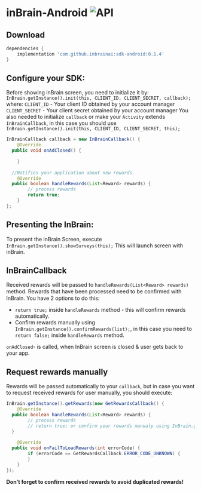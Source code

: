 #  inBrain-Android ![API](https://img.shields.io/badge/API-16%2B-brightgreen.svg?style=flat) 
## Download
```groovy
dependencies {  
    implementation 'com.github.inbrainai:sdk-android:0.1.4'  
}
```
## Configure your SDK:
Before showing inBrain screen, you need to initialize it by:
`InBrain.getInstance().init(this, CLIENT_ID, CLIENT_SECRET, callback);`
where:
`CLIENT_ID` - Your client ID obtained by your account manager
`CLIENT_SECRET` - Your client secret obtained by your account manager
You also needed to initialize `callback` or make your `Activity` extends `InBrainCallback`, in this case you should use `InBrain.getInstance().init(this, CLIENT_ID, CLIENT_SECRET, this);`
```java
InBrainCallback callback = new InBrainCallback() {  
    @Override  
  public void onAdClosed() {  
  
    }  
    
  //Notifies your application about new rewards.
    @Override  
  public boolean handleRewards(List<Reward> rewards) {
		// process rewards  
        return true;  
    }  
};
```
## Presenting the InBrain: 
To present the inBrain Screen, execute 
 `InBrain.getInstance().showSurveys(this);`
 This will launch screen with inBrain.
## InBrainCallback
Received rewards will be passed to `handleRewards(List<Reward> rewards)` method.
Rewards that have been processed need to be conﬁrmed with InBrain. You have 2 options to  do this:
 * `return true;` inside `handleRewards` method - this will confirm rewards automatically.
 * Confirm rewards manually using `InBrain.getInstance().confirmRewards(list);`, in this case you need to `return false;` inside `handleRewards` method.
 
 `onAdClosed`- is called, when InBrain screen is  closed & user gets back to your app.
## Request rewards manually
Rewards will be passed automatically to your `callback`, but in case you want to request received rewards for user manually, you should execute:
```java
InBrain.getInstance().getRewards(new GetRewardsCallback() {  
    @Override  
  public boolean handleRewards(List<Reward> rewards) {  
        // process rewards
        // return true; or confirm your rewards manualy using InBrain.getInstance().confirmRewards(rewards);  
  }  
  
    @Override  
  public void onFailToLoadRewards(int errorCode) {  
        if (errorCode == GetRewardsCallback.ERROR_CODE_UNKNOWN) {  
        }  
    }  
});
```
**Don't forget to confirm received rewards to avoid duplicated rewards!**
